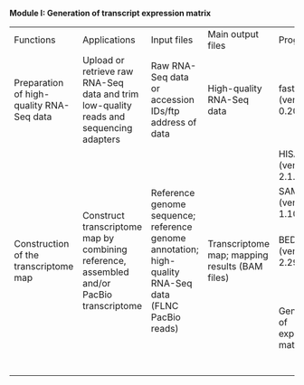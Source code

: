 **Module I: Generation of transcript expression matrix**

<table>
    <tr>
      <td font-weight:bold>Functions</td>
      <td font-weight:bold>Applications</td>
      <td font-weight:bold>Input files</td>
      <td font-weight:bold>Main output files</td>
      <td font-weight:bold>Programs</td>
     </tr>
     <tr>
      <td>Preparation of high-quality RNA-Seq data</td>
      <td>Upload or retrieve raw RNA-Seq data and trim low-quality reads and sequencing adapters</td>
      <td>Raw RNA-Seq data or accession IDs/ftp address of data</td>
      <td>High-quality RNA-Seq data</td>
      <td>fastp (version 0.20.0)(<https://academic.oup.com/bioinformatics/article/34/17/i884/5093234>)</td>
     </tr>
     <tr>
      <td rowspan="9">Construction of the transcriptome map</td>
      <td rowspan="9">Construct transcriptome map by combining reference, assembled and/or PacBio transcriptome</td>
      <td rowspan="9">Reference genome sequence; reference genome annotation; high-quality RNA-Seq data (FLNC PacBio reads)</td>
      <td rowspan="9">Transcriptome map; mapping results (BAM files)</td>
      <td>HISAT (version 2.1.0)(<https://www.nature.com/articles/nmeth.3317>)</td>
     </tr>
     <tr>
      <td>SAMTools (version 1.10)(<https://academic.oup.com/bioinformatics/article/25/16/2078/204688>)</td>
     </tr>
      <td>BEDTools (version 2.29.0)(<https://academic.oup.com/bioinformatics/article/26/6/841/244688>)</td>
      <td>StringTie (version 1.3.4)(<https://www.nature.com/articles/nbt.3122>)</td>
      <td>Cufflinks (version 2.2.1)(<https://www.nature.com/articles/nbt.1621>)</td>
      <td>CPC2 (version 0.1)(<https://academic.oup.com/nar/article/45/W1/W12/3831091>)</td>
      <td>DIAMOND (version 0.9.29)(<https://www.nature.com/articles/nmeth.3176>)</td>
      <td>featureCounts (version 2.0.0)(<https://academic.oup.com/bioinformatics/article/30/7/923/232889>)</td>
      <td>GMAP (version  2015-09-29)(<https://academic.oup.com/bioinformatics/article/21/9/1859/409207>)</td>
     </tr>
     <tr>
      <td rowspan="2">Generation of expression matrix</td>
      <td rowspan="2">Estimate expression abundance of genes and transcripts in terms of TPM</td>
      <td rowspan="2">Transcriptome map; mapping results (BAM files)</td>
      <td rowspan="2">Expression matrix</td>
      <td>StringTie (version 1.3.4)(<https://www.nature.com/articles/nbt.3122>)</td>
      <td>sva (version 3.34.0)(<https://academic.oup.com/bioinformatics/article/28/6/882/311263>)</td>
     </tr>
    </table>
